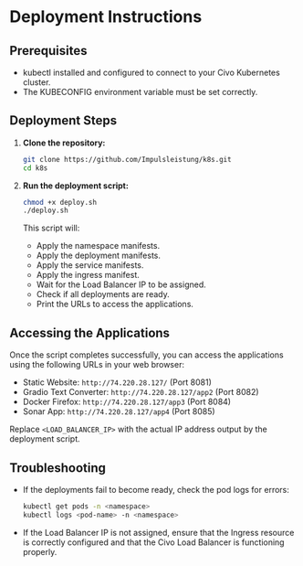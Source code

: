 # Deployment Instructions

## Prerequisites

-   kubectl installed and configured to connect to your Civo Kubernetes cluster.
-   The KUBECONFIG environment variable must be set correctly.

## Deployment Steps

1.  **Clone the repository:**

    ```bash
    git clone https://github.com/Impulsleistung/k8s.git
    cd k8s
    ```

2.  **Run the deployment script:**

    ```bash
    chmod +x deploy.sh
    ./deploy.sh
    ```

    This script will:

    *   Apply the namespace manifests.
    *   Apply the deployment manifests.
    *   Apply the service manifests.
    *   Apply the ingress manifest.
    *   Wait for the Load Balancer IP to be assigned.
    *   Check if all deployments are ready.
    *   Print the URLs to access the applications.

## Accessing the Applications

Once the script completes successfully, you can access the applications using the following URLs in your web browser:

*   Static Website: `http://74.220.28.127/` (Port 8081)
*   Gradio Text Converter: `http://74.220.28.127/app2` (Port 8082)
*   Docker Firefox: `http://74.220.28.127/app3` (Port 8084)
*   Sonar App: `http://74.220.28.127/app4` (Port 8085)

Replace `<LOAD_BALANCER_IP>` with the actual IP address output by the deployment script.

## Troubleshooting

*   If the deployments fail to become ready, check the pod logs for errors:

    ```bash
    kubectl get pods -n <namespace>
    kubectl logs <pod-name> -n <namespace>
    ```

*   If the Load Balancer IP is not assigned, ensure that the Ingress resource is correctly configured and that the Civo Load Balancer is functioning properly.

